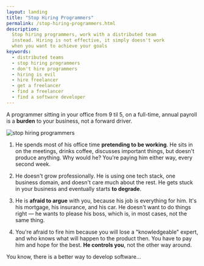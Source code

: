 ```yaml
---
layout: landing
title: "Stop Hiring Programmers"
permalink: /stop-hiring-programmers.html
description:
  Stop hiring programmers, work with a distributed team
  instead. Hiring is not effective, it simply doesn't work
  when you want to achieve your goals
keywords:
  - distributed teams
  - stop hiring programmers
  - don't hire programmers
  - hiring is evil
  - hire freelancer
  - get a freelancer
  - find a freelancer
  - find a software developer
---
```


A programmer sitting in your office from 9 til 5, on a full-time,
annual payroll is a **burden** to your business, not a forward driver.

<img src="http://img.teamed.io/landing/tomorrow.jpg"
  class="picture" alt="stop hiring programmers"/>

1. He spends most of his office time **pretending to be working**. He
sits in on the meetings, drinks coffee, discusses important things, but
doesn't produce anything. Why would he? You're paying him either way, every
second week.

2. He doesn't grow professionally. He is using one tech stack,
one business domain, and doesn't care much about the rest. He gets
stuck in your business and eventually starts **to degrade**.

3. He is **afraid to argue** with you, because his job is everything
for him. It's his mortgage, his insurance, and his car. He doesn't want
to do things right &mdash; he wants to please his boss, which is,
in most cases, not the same thing.

4. You're afraid to fire him because you will lose a "knowledgeable"
expert, and who knows what will happen to the product then. You have to pay
him and hope for the best. **He controls you**, not the other way around.

You know, there is a better way to develop software...
